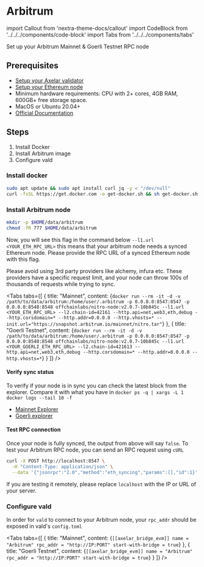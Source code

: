 # Arbitrum

import Callout from 'nextra-theme-docs/callout'
import CodeBlock from '../../../components/code-block'
import Tabs from '../../../components/tabs'

Set up your Arbitrum Mainnet & Goerli Testnet RPC node

## Prerequisites

- [Setup your Axelar validator](/validator/setup)
- [Setup your Ethereum node](ethereum/)
- Minimum hardware requirements: CPU with 2+ cores, 4GB RAM, 600GB+ free storage space.
- MacOS or Ubuntu 20.04+
- [Official Documentation](https://developer.offchainlabs.com/node-running/running-a-node)


## Steps
1. Install Docker
2. Install Arbitrum image
3. Configure vald


### Install docker

```bash
sudo apt update && sudo apt install curl jq -y < "/dev/null"
curl -fsSL https://get.docker.com -o get-docker.sh && sh get-docker.sh
```

### Install Arbitrum node

```bash
mkdir -p $HOME/data/arbitrum
chmod -fR 777 $HOME/data/arbitrum
```
Now, you will see this flag in the command below `--l1.url <YOUR_ETH_RPC_URL>` this means that your arbitrum node needs a synced Ethereum node.
Please provide the RPC URL of a synced Ethereum node with this flag.

<Callout type="error" emoji="⚠️">
  Please avoid using 3rd party providers like alchemy, infura etc. These providers have a specific request limit, and your node can throw 100s of thousands of requests while trying to sync.
</Callout>

<Tabs tabs={[
{
title: "Mainnet",
content: <CodeBlock language="bash">
{`docker run --rm -it -d -v /path/to/data/arbitrum:/home/user/.arbitrum -p 0.0.0.0:8547:8547 -p 0.0.0.0:8548:8548 offchainlabs/nitro-node:v2.0.7-10b845c --l1.url <YOUR_ETH_RPC_URL> --l2.chain-id=42161 --http.api=net,web3,eth,debug --http.corsdomain=* --http.addr=0.0.0.0 --http.vhosts=* --init.url="https://snapshot.arbitrum.io/mainnet/nitro.tar"`}
</CodeBlock>
},
{
title: "Goerli Testnet",
content: <CodeBlock language="bash">
{`docker run --rm -it -d -v /path/to/data/arbitrum:/home/user/.arbitrum -p 0.0.0.0:8547:8547 -p 0.0.0.0:8548:8548 offchainlabs/nitro-node:v2.0.7-10b845c --l1.url <YOUR_GOERLI_ETH_RPC_URL> --l2.chain-id=421613 --http.api=net,web3,eth,debug --http.corsdomain=* --http.addr=0.0.0.0 --http.vhosts=*`}
</CodeBlock>
}
]} />

#### Verify sync status

To verify if your node is in sync you can check the latest block from the explorer.
Compare it with what you have in `docker ps -q | xargs -L 1 docker logs --tail 10 -f`

- [Mainnet Explorer](https://arbiscan.io)
- [Goerli explorer](https://goerli.arbiscan.io)

#### Test RPC connection

Once your node is fully synced, the output from above will say `false`. To test your Arbitrum RPC node, you can send an RPC request using `cURL`

```bash
curl -X POST http://localhost:8547 \
  -H "Content-Type: application/json" \
  --data '{"jsonrpc":"2.0","method":"eth_syncing","params":[],"id":1}'
```

If you are testing it remotely, please replace `localhost` with the IP or URL of your server.

### Configure vald

In order for `vald` to connect to your Arbitrum node, your `rpc_addr` should be exposed in
vald's `config.toml`


<Tabs tabs={[
{
title: "Mainnet",
content: <CodeBlock language="yaml">
{`[[axelar_bridge_evm]]
name = "Arbitrum"
rpc_addr = "http://IP:PORT"
start-with-bridge = true`}
</CodeBlock>
},
{
title: "Goerli Testnet",
content: <CodeBlock language="yaml">
{`[[axelar_bridge_evm]]
name = "Arbitrum"
rpc_addr = "http://IP:PORT"
start-with-bridge = true`}
</CodeBlock>
}
]} />
